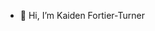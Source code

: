 - 👋 Hi, I’m Kaiden Fortier-Turner


<!---
KaidenFT/KaidenFT is a ✨ special ✨ repository because its `README.md` (this file) appears on your GitHub profile.
You can click the Preview link to take a look at your changes.
--->
